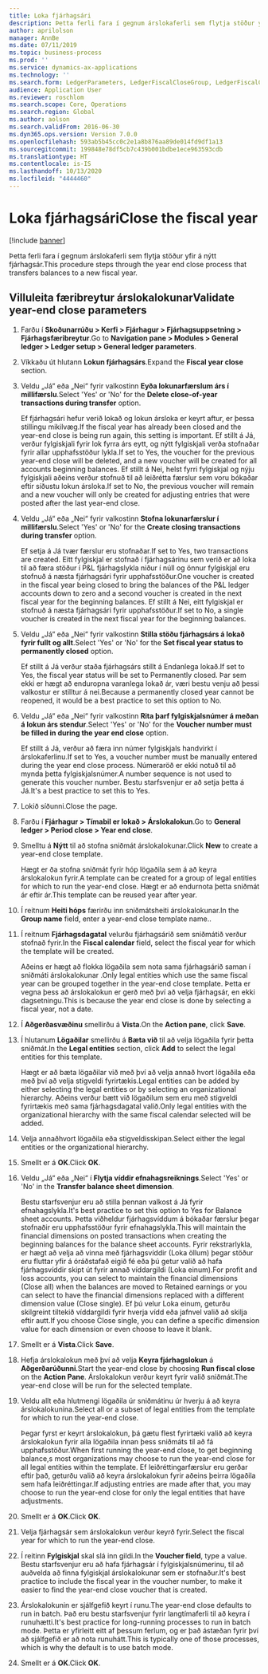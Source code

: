 ```yaml
---
title: Loka fjárhagsári
description: Þetta ferli fara í gegnum árslokaferli sem flytja stöður yfir á nýtt fjárhagsár.
author: aprilolson
manager: AnnBe
ms.date: 07/11/2019
ms.topic: business-process
ms.prod: ''
ms.service: dynamics-ax-applications
ms.technology: ''
ms.search.form: LedgerParameters, LedgerFiscalCloseGroup, LedgerFiscalCloseAddLedger, SysLookupMultiSelectGrid, LedgerFiscalCloseRunGroup
audience: Application User
ms.reviewer: roschlom
ms.search.scope: Core, Operations
ms.search.region: Global
ms.author: aolson
ms.search.validFrom: 2016-06-30
ms.dyn365.ops.version: Version 7.0.0
ms.openlocfilehash: 593ab5b45cc0c2e1a8b876aa89de014fd9df1a13
ms.sourcegitcommit: 199848e78df5cb7c439b001bdbe1ece963593cdb
ms.translationtype: HT
ms.contentlocale: is-IS
ms.lasthandoff: 10/13/2020
ms.locfileid: "4444460"
---
```

# <a name="close-the-fiscal-year"></a><span data-ttu-id="15533-103">Loka fjárhagsári</span><span class="sxs-lookup"><span data-stu-id="15533-103">Close the fiscal year</span></span>

[!include [banner](../../includes/banner.md)]

<span data-ttu-id="15533-104">Þetta ferli fara í gegnum árslokaferli sem flytja stöður yfir á nýtt fjárhagsár.</span><span class="sxs-lookup"><span data-stu-id="15533-104">This procedure steps through the year end close process that transfers balances to a new fiscal year.</span></span>


## <a name="validate-year-end-close-parameters"></a><span data-ttu-id="15533-105">Villuleita færibreytur árslokalokunar</span><span class="sxs-lookup"><span data-stu-id="15533-105">Validate year-end close parameters</span></span>
1. <span data-ttu-id="15533-106">Farðu í **Skoðunarrúðu > Kerfi > Fjárhagur > Fjárhagsuppsetning > Fjárhagsfæribreytur**.</span><span class="sxs-lookup"><span data-stu-id="15533-106">Go to **Navigation pane > Modules > General ledger > Ledger setup > General ledger parameters**.</span></span>
2. <span data-ttu-id="15533-107">Víkkaðu út hlutann **Lokun fjárhagsárs**.</span><span class="sxs-lookup"><span data-stu-id="15533-107">Expand the **Fiscal year close** section.</span></span>
3. <span data-ttu-id="15533-108">Veldu „Já“ eða „Nei“ fyrir valkostinn **Eyða lokunarfærslum árs í millifærslu**.</span><span class="sxs-lookup"><span data-stu-id="15533-108">Select 'Yes' or 'No' for the **Delete close-of-year transactions during transfer** option.</span></span>
    
    <span data-ttu-id="15533-109">Ef fjárhagsári hefur verið lokað og lokun ársloka er keyrt aftur, er þessa stillingu mikilvæg.</span><span class="sxs-lookup"><span data-stu-id="15533-109">If the fiscal year has already been closed and the year-end close is being run again, this setting is important.</span></span> <span data-ttu-id="15533-110">Ef stillt á Já, verður fylgiskjali fyrir lok fyrra árs eytt, og nýtt fylgiskjali verða stofnaðar fyrir allar upphafsstöður lykla.</span><span class="sxs-lookup"><span data-stu-id="15533-110">If set to Yes, the voucher for the previous year-end close will be deleted, and a new voucher will be created for all accounts beginning balances.</span></span> <span data-ttu-id="15533-111">Ef stillt á Nei, helst fyrri fylgiskjal og nýju fylgiskjali aðeins verður stofnuð til að leiðrétta færslur sem voru bókaðar eftir síðustu lokun ársloka.</span><span class="sxs-lookup"><span data-stu-id="15533-111">If set to No, the previous voucher will remain and a new voucher will only be created for adjusting entries that were posted after the last year-end close.</span></span>

4. <span data-ttu-id="15533-112">Veldu „Já“ eða „Nei“ fyrir valkostinn **Stofna lokunarfærslur í millifærslu**.</span><span class="sxs-lookup"><span data-stu-id="15533-112">Select 'Yes' or 'No' for the **Create closing transactions during transfer** option.</span></span>

    <span data-ttu-id="15533-113">Ef setja á Já tvær færslur eru stofnaðar.</span><span class="sxs-lookup"><span data-stu-id="15533-113">If set to Yes, two transactions are created.</span></span> <span data-ttu-id="15533-114">Eitt fylgiskjal er stofnað í fjárhagsárinu sem verið er að loka til að færa stöður í P&L fjárhagslykla niður í núll og önnur fylgiskjal eru stofnuð á næsta fjárhagsári fyrir upphafsstöður.</span><span class="sxs-lookup"><span data-stu-id="15533-114">One voucher is created in the fiscal year being closed to bring the balances of the P&L ledger accounts down to zero and a second voucher is created in the next fiscal year for the beginning balances.</span></span> <span data-ttu-id="15533-115">Ef stillt á Nei, eitt fylgiskjal er stofnuð á næsta fjárhagsári fyrir upphafsstöður.</span><span class="sxs-lookup"><span data-stu-id="15533-115">If set to No, a single voucher is created in the next fiscal year for the beginning balances.</span></span>  

5. <span data-ttu-id="15533-116">Veldu „Já“ eða „Nei“ fyrir valkostinn **Stilla stöðu fjárhagsárs á lokað fyrir fullt og allt**.</span><span class="sxs-lookup"><span data-stu-id="15533-116">Select 'Yes' or 'No' for the **Set fiscal year status to permanently closed** option.</span></span>

    <span data-ttu-id="15533-117">Ef stillt á Já verður staða fjárhagsárs stillt á Endanlega lokað.</span><span class="sxs-lookup"><span data-stu-id="15533-117">If set to Yes, the fiscal year status will be set to Permanently closed.</span></span>  <span data-ttu-id="15533-118">Þar sem ekki er hægt að enduropna varanlega lokað ár, væri bestu venju að þessi valkostur er stilltur á nei.</span><span class="sxs-lookup"><span data-stu-id="15533-118">Because a permanently closed year cannot be reopened, it would be a best practice to set this option to No.</span></span>  

6. <span data-ttu-id="15533-119">Veldu „Já“ eða „Nei“ fyrir valkostinn **Rita þarf fylgiskjalsnúmer á meðan á lokun árs stendur**.</span><span class="sxs-lookup"><span data-stu-id="15533-119">Select 'Yes' or 'No' for the **Voucher number must be filled in during the year end close** option.</span></span>

    <span data-ttu-id="15533-120">Ef stillt á Já, verður að færa inn númer fylgiskjals handvirkt í árslokaferlinu.</span><span class="sxs-lookup"><span data-stu-id="15533-120">If set to Yes, a voucher number must be manually entered during the year end close process.</span></span> <span data-ttu-id="15533-121">Númeraröð er ekki notuð til að mynda þetta fylgiskjalsnúmer.</span><span class="sxs-lookup"><span data-stu-id="15533-121">A number sequence is not used to generate this voucher number.</span></span> <span data-ttu-id="15533-122">Bestu starfsvenjur er að setja þetta á Já.</span><span class="sxs-lookup"><span data-stu-id="15533-122">It's a best practice to set this to Yes.</span></span>  

7. <span data-ttu-id="15533-123">Lokið síðunni.</span><span class="sxs-lookup"><span data-stu-id="15533-123">Close the page.</span></span>
8. <span data-ttu-id="15533-124">Farðu í **Fjárhagur > Tímabil er lokað > Árslokalokun**.</span><span class="sxs-lookup"><span data-stu-id="15533-124">Go to **General ledger > Period close > Year end close**.</span></span>
9. <span data-ttu-id="15533-125">Smelltu á **Nýtt** til að stofna sniðmát árslokalokunar.</span><span class="sxs-lookup"><span data-stu-id="15533-125">Click **New** to create a year-end close template.</span></span>

    <span data-ttu-id="15533-126">Hægt er ða stofna sniðmát fyrir hóp lögaðila sem á að keyra árslokalokun fyrir.</span><span class="sxs-lookup"><span data-stu-id="15533-126">A template can be created for a group of legal entities for which to run the year-end close.</span></span> <span data-ttu-id="15533-127">Hægt er að endurnota þetta sniðmát ár eftir ár.</span><span class="sxs-lookup"><span data-stu-id="15533-127">This template can be reused year after year.</span></span>  

10. <span data-ttu-id="15533-128">Í reitnum **Heiti hóps** færirðu inn sniðmátsheiti árslokalokunar.</span><span class="sxs-lookup"><span data-stu-id="15533-128">In the **Group name** field, enter a year-end close template name..</span></span>
11. <span data-ttu-id="15533-129">Í reitnum **Fjárhagsdagatal** velurðu fjárhagsárið sem sniðmátið verður stofnað fyrir.</span><span class="sxs-lookup"><span data-stu-id="15533-129">In the **Fiscal calendar** field, select the fiscal year for which the template will be created.</span></span>

    <span data-ttu-id="15533-130">Aðeins er hægt að flokka lögaðila sem nota sama fjárhagsárið saman í sniðmáti árslokalokunar .</span><span class="sxs-lookup"><span data-stu-id="15533-130">Only legal entities which use the same fiscal year can be grouped together in the year-end close template.</span></span> <span data-ttu-id="15533-131">Þetta er vegna þess að árslokalokun er gerð með því að velja fjárhagsár, en ekki dagsetningu.</span><span class="sxs-lookup"><span data-stu-id="15533-131">This is because the year end close is done by selecting a fiscal year, not a date.</span></span>  

12. <span data-ttu-id="15533-132">Í **Aðgerðasvæðinu** smellirðu á **Vista**.</span><span class="sxs-lookup"><span data-stu-id="15533-132">On the **Action pane**, click **Save**.</span></span>
13. <span data-ttu-id="15533-133">Í hlutanum **Lögaðilar** smellirðu á **Bæta við** til að velja lögaðila fyrir þetta sniðmát.</span><span class="sxs-lookup"><span data-stu-id="15533-133">In the **Legal entities** section, click **Add** to select the legal entities for this template.</span></span>
    
    <span data-ttu-id="15533-134">Hægt er að bæta lögaðilar við með því að velja annað hvort lögaðila eða með því að velja stigveldi fyrirtækis.</span><span class="sxs-lookup"><span data-stu-id="15533-134">Legal entities can be added by either selecting the legal entities or by selecting an organizational hierarchy.</span></span>  <span data-ttu-id="15533-135">Aðeins verður bætt við lögaðilum sem eru með stigveldi fyrirtækis með sama fjárhagsdagatal valið.</span><span class="sxs-lookup"><span data-stu-id="15533-135">Only legal entities with the organizational hierarchy with the same fiscal calendar selected will be added.</span></span>  

14. <span data-ttu-id="15533-136">Velja annaðhvort lögaðila eða stigveldisskipan.</span><span class="sxs-lookup"><span data-stu-id="15533-136">Select either the legal entities or the organizational hierarchy.</span></span>
15. <span data-ttu-id="15533-137">Smellt er á **OK**.</span><span class="sxs-lookup"><span data-stu-id="15533-137">Click **OK**.</span></span>
16. <span data-ttu-id="15533-138">Veldu „Já“ eða „Nei“ í **Flytja víddir efnahagsreiknings**.</span><span class="sxs-lookup"><span data-stu-id="15533-138">Select 'Yes' or 'No' in the **Transfer balance sheet dimension**.</span></span>

    <span data-ttu-id="15533-139">Bestu starfsvenjur eru að stilla þennan valkost á Já fyrir efnahagslykla.</span><span class="sxs-lookup"><span data-stu-id="15533-139">It's best practice to set this option to Yes for Balance sheet accounts.</span></span> <span data-ttu-id="15533-140">Þetta viðheldur fjárhagsvíddum á bókaðar færslur þegar stofnaðir eru upphafsstöður fyrir efnahagslykla.</span><span class="sxs-lookup"><span data-stu-id="15533-140">This will maintain the financial dimensions on posted transactions when creating the beginning balances for the balance sheet accounts.</span></span> <span data-ttu-id="15533-141">Fyrir rekstrarlykla, er hægt að velja að vinna með fjárhagsvíddir (Loka öllum) þegar stöður eru fluttar yfir á óráðstafað eigið fé eða þú getur valið að hafa fjárhagsvíddir skipt út fyrir annað víddargildi (Loka einum).</span><span class="sxs-lookup"><span data-stu-id="15533-141">For profit and loss accounts, you can select to maintain the financial dimensions (Close all) when the balances are moved to Retained earnings or you can select to have the financial dimensions replaced with a different dimension value (Close single).</span></span> <span data-ttu-id="15533-142">Ef þú velur Loka einum, geturðu skilgreint tiltekið víddargildi fyrir hverja vídd eða jafnvel valið að skilja eftir autt.</span><span class="sxs-lookup"><span data-stu-id="15533-142">If you choose Close single, you can define a specific dimension value for each dimension or even choose to leave it blank.</span></span>  

17. <span data-ttu-id="15533-143">Smellt er á **Vista**.</span><span class="sxs-lookup"><span data-stu-id="15533-143">Click **Save**.</span></span>
18. <span data-ttu-id="15533-144">Hefja árslokalokun með því að velja **Keyra fjárhagslokun** á **Aðgerðarúðunni**.</span><span class="sxs-lookup"><span data-stu-id="15533-144">Start the year-end close by choosing **Run fiscal close** on the **Action Pane**.</span></span> <span data-ttu-id="15533-145">Árslokalokun verður keyrt fyrir valið sniðmát.</span><span class="sxs-lookup"><span data-stu-id="15533-145">The year-end close will be run for the selected template.</span></span>  
19. <span data-ttu-id="15533-146">Veldu allt eða hlutmengi lögaðila úr sniðmátinu úr hverju á að keyra árslokalokunina.</span><span class="sxs-lookup"><span data-stu-id="15533-146">Select all or a subset of legal entities from the template for which to run the year-end close.</span></span>

    <span data-ttu-id="15533-147">Þegar fyrst er keyrt árslokalokun, þá gætu flest fyrirtæki valið að keyra árslokalokun fyrir alla lögaðila innan þess sniðmáts til að fá upphafsstöður.</span><span class="sxs-lookup"><span data-stu-id="15533-147">When first running the year-end close, to get beginning balance,s most organizations may choose to run the year-end close for all legal entities within the template.</span></span> <span data-ttu-id="15533-148">Ef leiðréttingarfærslur eru gerðar eftir það, geturðu valið að keyra árslokalokun fyrir aðeins þeirra lögaðila sem hafa leiðréttingar.</span><span class="sxs-lookup"><span data-stu-id="15533-148">If adjusting entries are made after that, you may choose to run the year-end close for only the legal entities that have adjustments.</span></span>  

20. <span data-ttu-id="15533-149">Smellt er á **OK**.</span><span class="sxs-lookup"><span data-stu-id="15533-149">Click **OK**.</span></span>
21. <span data-ttu-id="15533-150">Velja fjárhagsár sem árslokalokun verður keyrð fyrir.</span><span class="sxs-lookup"><span data-stu-id="15533-150">Select the fiscal year for which to run the year-end close.</span></span>
22. <span data-ttu-id="15533-151">Í reitinn **Fylgiskjal** skal slá inn gildi.</span><span class="sxs-lookup"><span data-stu-id="15533-151">In the **Voucher field**, type a value.</span></span> <span data-ttu-id="15533-152">Bestu starfsvenjur eru að hafa fjárhagsár í fylgiskjalsnúmerinu, til að auðvelda að finna fylgiskjal árslokalokunar sem er stofnaður.</span><span class="sxs-lookup"><span data-stu-id="15533-152">It's best practice to include the fiscal year in the voucher number, to make it easier to find the year-end close voucher that is created.</span></span>  
23. <span data-ttu-id="15533-153">Árslokalokunin er sjálfgefið keyrt í runu.</span><span class="sxs-lookup"><span data-stu-id="15533-153">The year-end close defaults to run in batch.</span></span> <span data-ttu-id="15533-154">Það eru bestu starfsvenjur fyrir langtímaferli til að keyra í runuhætti.</span><span class="sxs-lookup"><span data-stu-id="15533-154">It's best practice for long-running processes to run in batch mode.</span></span> <span data-ttu-id="15533-155">Þetta er yfirleitt eitt af þessum ferlum, og er það ástæðan fyrir því að sjálfgefið er að nota runuhátt.</span><span class="sxs-lookup"><span data-stu-id="15533-155">This is typically one of those processes, which is why the default is to use batch mode.</span></span>  
24. <span data-ttu-id="15533-156">Smellt er á **OK**.</span><span class="sxs-lookup"><span data-stu-id="15533-156">Click **OK**.</span></span>

